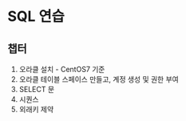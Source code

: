 # SQL 연습

## 챕터
1. 오라클 설치 - CentOS7 기준  
2. 오라클 테이블 스페이스 만들고, 계정 생성  및 권한 부여
3. SELECT 문
4. 시퀀스
5. 외래키 제약

